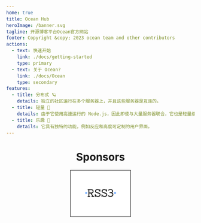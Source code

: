 ```yaml
---
home: true
title: Ocean Hub
heroImage: /banner.svg
tagline: 开源博客平台Ocean官方网站
footer: Copyright &copy; 2023 ocean team and other contributors
actions:
  - text: 快速开始
    link: ./docs/getting-started
    type: primary
  - text: 关于 Ocean?
    link: ./docs/Ocean
    type: secondary
features:
  - title: 分布式 🪐
    details: 独立的社区运行在多个服务器上，并且这些服务器是互连的。
  - title: 轻量 🚀
    details: 由于它使用高速运行的 Node.js，因此即使与大量服务器联合，它也是轻量级的。
  - title: 乐趣 🍮
    details: 它具有独特的功能，例如反应和高度可定制的用户界面。
---
```


<ClientOnly>
	<MkParticles/>
</ClientOnly>

<div class="contents">

# Sponsors
<div class="sponsors">
	<a class="rss3" title="RSS3" href="https://rss3.io/" target="_blank"><img src="/sponsors/rss3.svg" alt="RSS3"></a>
</div>
</div>

<style>
.hero {
	position: relative;
	z-index: 2;
}

.contents {
	text-align: center;
}

.sponsors {
	text-align: center;
	margin-bottom: 32px;
}

.sponsors > .rss3 {
	display: inline-block;
	padding: 0px 20px;
	background: #fff;
	border: solid 1px #000;
}
.sponsors > .rss3 img {
	display: inline-block;
	height: 120px;
}
</style>
